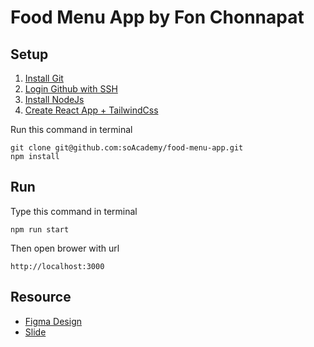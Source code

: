 # Food Menu App by Fon Chonnapat

## Setup

1. [Install Git](https://www.atlassian.com/git/tutorials/install-git)
2. [Login Github with SSH](https://docs.github.com/en/github-ae@latest/authentication/connecting-to-github-with-ssh/generating-a-new-ssh-key-and-adding-it-to-the-ssh-agent)
3. [Install NodeJs](https://nodejs.org/en/download/)
4. [Create React App + TailwindCss](https://tailwindcss.com/docs/guides/create-react-app)


Run this command in terminal
```
git clone git@github.com:soAcademy/food-menu-app.git
npm install
```

## Run
Type this command in terminal
```
npm run start
```

Then open brower with url
```
http://localhost:3000
```

## Resource

- [Figma Design](https://www.figma.com/file/8EFoDBlMh5HevK2bes3vMO/SoAcademy---Food-Menu-App?node-id=0%3A1)
- [Slide](https://docs.google.com/presentation/d/1Y8Uq6uAkW_5YmAr0TkRY0o5pLtVMEXwsmGaqor9VYEY/edit#slide=id.gf3d8ff9d8d_0_48)
